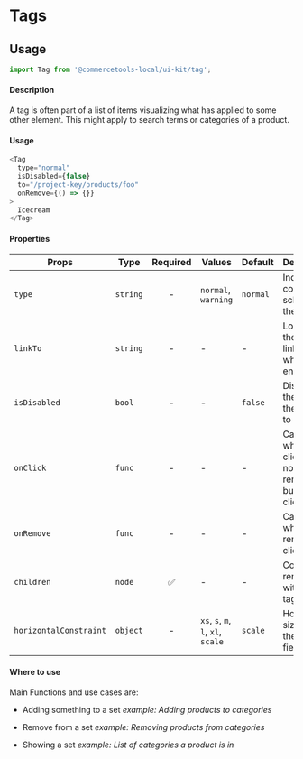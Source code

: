 # Tags

## Usage

```js
import Tag from '@commercetools-local/ui-kit/tag';
```

#### Description

A tag is often part of a list of items visualizing what has applied to some
other element. This might apply to search terms or categories of a product.

#### Usage

```js
<Tag
  type="normal"
  isDisabled={false}
  to="/project-key/products/foo"
  onRemove={() => {}}
>
  Icecream
</Tag>
```

#### Properties

| Props                  | Type     | Required | Values                             | Default  | Description                                                        |
| ---------------------- | -------- | :------: | ---------------------------------- | -------- | ------------------------------------------------------------------ |
| `type`                 | `string` |    -     | `normal`, `warning`                | `normal` | Indicates color scheme of the tag                                  |
| `linkTo`               | `string` |    -     | -                                  | -        | Location the tag links to when enabled                             |
| `isDisabled`           | `bool`   |    -     | -                                  | `false`  | Disables the tag and the option to remove                          |
| `onClick`              | `func`   |    -     | -                                  | -        | Called when tag is clicked (but not when remove button is clicked) |
| `onRemove`             | `func`   |    -     | -                                  | -        | Called when remove is clicked                                      |
| `children`             | `node`   |    ✅    | -                                  | -        | Content rendered within the tag                                    |
| `horizontalConstraint` | `object` |    -     | `xs`, `s`, `m`, `l`, `xl`, `scale` | `scale`  | Horizontal size limit of the input field.                          |

#### Where to use

Main Functions and use cases are:

* Adding something to a set _example: Adding products to categories_

* Remove from a set _example: Removing products from categories_

* Showing a set _example: List of categories a product is in_
